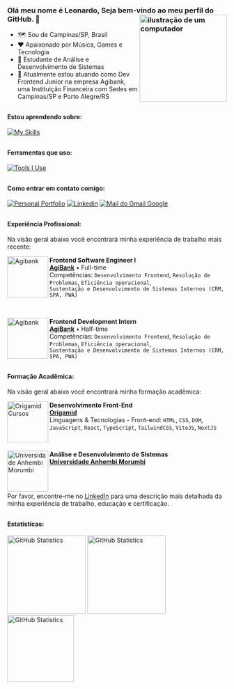<link rel="stylesheet" href="https://cdn.jsdelivr.net/gh/devicons/devicon@v2.15.1/devicon.min.css">

### Olá meu nome é Leonardo, Seja bem-vindo ao meu perfil do GitHub. 🙂 <img src="https://raw.githubusercontent.com/MicaelliMedeiros/micaellimedeiros/master/image/computer-illustration.png" alt="ilustração de um computador" min-width="200px" max-width="200px" width="200px" align="right">

- 🗺️ Sou de Campinas/SP, Brasil
- ❤️ Apaixonado por Música, Games e Tecnologia
- 🧠 Estudante de Análise e Desenvolvimento de Sistemas
- 💼 Atualmente estou atuando como Dev Frontend Junior na empresa Agibank, uma Instituição Financeira com Sedes em Campinas/SP e Porto Alegre/RS

##

#### Estou aprendendo sobre:
[![My Skills](https://skillicons.dev/icons?i=html,css,js,ts,react,angular,nextjs,vite,jest,tailwind,styledcomponents,mongodb)](https://skillicons.dev)


##

#### Ferramentas que uso:
[![Tools I Use](https://skillicons.dev/icons?i=vscode,postman,github,gitlab,git,vercel,figma)](https://skillicons.dev)

##

#### Como entrar em contato comigo:
[<img alt="Personal Portfolio" src="https://img.shields.io/badge/Portfolio-255E63?style=for-the-badge&logo=About.me&logoColor=white"/>](https://leozizz-portfolio.vercel.app/)
[<img alt="Linkedin" src="https://img.shields.io/badge/-linkedin-%230077B5?style=for-the-badge&logo=linkedin&logoColor=white"/>](https://www.linkedin.com/in/leozizz/)
[<img alt="Mail do Gmail Google" src="https://img.shields.io/badge/Gmail-D14836?style=for-the-badge&logo=gmail&logoColor=white"/>](mailto:leonardocps2015@gmail.com)

##

#### Experiência Profissional:
Na visão geral abaixo você encontrará minha experiência de trabalho mais recente:

[<img align="left" height="94px" width="94px" alt="Agibank" src="https://i.postimg.cc/K8ZJ7bdK/agibank-logo.jpg"/>](https://www.agibank.com.br/)
**Frontend Software Engineer I** \
[**AgiBank**](https://www.agibank.com.br/) • Full-time \
Competências: `Desenvolvimento Frontend`, `Resolução de Problemas`, `Eficiência operacional`, 
<br/> `Sustentação e Desenvolvimento de Sistemas Internos (CRM, SPA, PWA)`

<br/>

[<img align="left" height="94px" width="94px" alt="Agibank" src="https://i.postimg.cc/K8ZJ7bdK/agibank-logo.jpg"/>](https://www.agibank.com.br/)
**Frontend Development Intern** \
[**AgiBank**](https://www.agibank.com.br/) • Half-time \
Competências: `Desenvolvimento Frontend`, `Resolução de Problemas`, `Eficiência operacional`, 
<br/> `Sustentação e Desenvolvimento de Sistemas Internos (CRM, SPA, PWA)`

##

#### Formação Acadêmica:
Na visão geral abaixo você encontrará minha formação acadêmica:

[<img align="left" height="94px" width="94px" alt="Origamid Cursos" src="https://i.postimg.cc/nLYXZ8dJ/origamid-logo.jpg"/>](https://www.origamid.com/)
**Desenvolvimento Front-End** \
[**Origamid**](https://www.origamid.com/) \
Linguagens & Tecnologias - Front-end: `HTML`, `CSS`, `DOM`, `JavaScript`, `React`, `TypeScript`, `TailwindCSS`, `ViteJS`, `NextJS`

<br/>

[<img align="left" height="94px" width="94px" alt="Universidade Anhembi Morumbi" src="https://i.postimg.cc/T3HK3qxk/1630477125887.jpg"/>](https://portal.anhembi.br/)
**Análise e Desenvolvimento de Sistemas** \
[**Universidade Anhembi Morumbi**](https://portal.anhembi.br/)

<br/><br/>

Por favor, encontre-me no [LinkedIn](https://www.linkedin.com/in/leozizz/) para uma descrição mais detalhada da minha experiência de trabalho, educação e certificação.

##

#### Estatísticas:
[<img height="180px" alt="GitHub Statistics" src="https://github-readme-stats.vercel.app/api/top-langs/?username=leozizz&layout=compact&langs_count=7&theme=radical"/>](https://github.com/)
[<img height="180px" alt="GitHub Statistics" src="https://github-readme-stats.vercel.app/api/?username=leozizz&show_icons=true&include_all_commits=true&theme=radical"/>](https://github.com/)
[<img height="153px" alt="GitHub Statistics" src="http://github-readme-streak-stats.herokuapp.com/?user=leozizz&amp;theme=radical"/>](https://github.com/)
